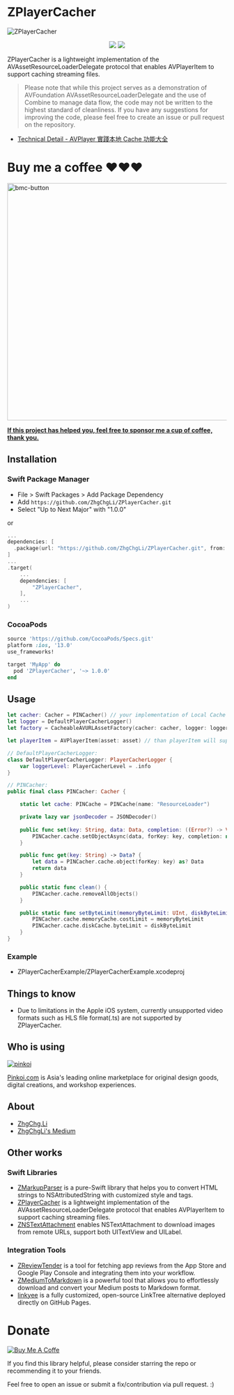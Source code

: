 # ZPlayerCacher

![ZPlayerCacher](https://user-images.githubusercontent.com/33706588/224538295-374df52d-c162-4ad8-9eaa-1df7ebb784bc.jpg)

<p align="center">
  <a href="https://codecov.io/gh/ZhgChgLi/ZPlayerCacher" target="_blank"><img src="https://codecov.io/gh/ZhgChgLi/ZPlayerCacher/branch/main/graph/badge.svg?token=DtFM8tKJye"></a>
  <a href="https://github.com/ZhgChgLi/ZPlayerCacher/actions/workflows/ci.yml" target="_blank"><img src="https://github.com/ZhgChgLi/ZPlayerCacher/actions/workflows/ci.yml/badge.svg?branch=main"></a>
</p>

ZPlayerCacher is a lightweight implementation of the AVAssetResourceLoaderDelegate protocol that enables AVPlayerItem to support caching streaming files.

> Please note that while this project serves as a demonstration of AVFoundation AVAssetResourceLoaderDelegate and the use of Combine to manage data flow, the code may not be written to the highest standard of cleanliness. If you have any suggestions for improving the code, please feel free to create an issue or pull request on the repository.

- [Technical Detail - AVPlayer 實踐本地 Cache 功能大全](https://medium.com/zrealm-ios-dev/avplayer-%E5%AF%A6%E8%B8%90%E6%9C%AC%E5%9C%B0-cache-%E5%8A%9F%E8%83%BD%E5%A4%A7%E5%85%A8-6ce488898003)

# Buy me a coffee ❤️❤️❤️

<a href="https://www.buymeacoffee.com/zhgchgli" target="_blank"><img width="545" alt="bmc-button" src="https://github.com/user-attachments/assets/5983bfc9-27fd-49e0-a7f4-eb07657c6e31"></a>

[**If this project has helped you, feel free to sponsor me a cup of coffee, thank you.**](https://www.buymeacoffee.com/zhgchgli)


## Installation

### Swift Package Manager

- File > Swift Packages > Add Package Dependency
- Add `https://github.com/ZhgChgLi/ZPlayerCacher.git`
- Select "Up to Next Major" with "1.0.0"

or 

```swift
...
dependencies: [
  .package(url: "https://github.com/ZhgChgLi/ZPlayerCacher.git", from: "1.0.0"),
]
...
.target(
    ...
    dependencies: [
        "ZPlayerCacher",
    ],
    ...
)
```

### CocoaPods
```ruby
source 'https://github.com/CocoaPods/Specs.git'
platform :ios, '13.0'
use_frameworks!

target 'MyApp' do
  pod 'ZPlayerCacher', '~> 1.0.0'
end
```

## Usage
```swift
let cacher: Cacher = PINCacher() // your implementation of Local Cache policy (Cacher Protocol), ref: /Sources/ZPlayerCacher/DataFetcherStrategy/Cacher/PINCacher.md
let logger = DefaultPlayerCacherLogger()
let factory = CacheableAVURLAssetFactory(cacher: cacher, logger: logger).makeCacheableAVURLAssetIfSupported(url: url)

let playerItem = AVPlayerItem(asset: asset) // than playerItem will support caching

// DefaultPlayerCacherLogger:
class DefaultPlayerCacherLogger: PlayerCacherLogger {
    var loggerLevel: PlayerCacherLevel = .info
}

// PINCacher:
public final class PINCacher: Cacher {

    static let cache: PINCache = PINCache(name: "ResourceLoader")

    private lazy var jsonDecoder = JSONDecoder()
    
    public func set(key: String, data: Data, completion: ((Error?) -> Void)?) {
        PINCacher.cache.setObjectAsync(data, forKey: key, completion: nil)
    }

    public func get(key: String) -> Data? {
        let data = PINCacher.cache.object(forKey: key) as? Data
        return data
    }

    public static func clean() {
        PINCacher.cache.removeAllObjects()
    }

    public static func setByteLimit(memoryByteLimit: UInt, diskByteLimit: UInt) {
        PINCacher.cache.memoryCache.costLimit = memoryByteLimit
        PINCacher.cache.diskCache.byteLimit = diskByteLimit
    }
}

```

### Example
- ZPlayerCacherExample/ZPlayerCacherExample.xcodeproj

## Things to know
- Due to limitations in the Apple iOS system, currently unsupported video formats such as HLS file format(.ts) are not supported by ZPlayerCacher.

## Who is using
[![pinkoi](https://user-images.githubusercontent.com/33706588/221343295-3e3831e6-f76d-430a-87e3-4daf9815297d.jpg)](https://en.pinkoi.com)

[Pinkoi.com](https://en.pinkoi.com) is Asia's leading online marketplace for original design goods, digital creations, and workshop experiences.

## About
- [ZhgChg.Li](https://zhgchg.li/)
- [ZhgChgLi's Medium](https://blog.zhgchg.li/)

## Other works
### Swift Libraries
- [ZMarkupParser](https://github.com/ZhgChgLi/ZMarkupParser) is a pure-Swift library that helps you to convert HTML strings to NSAttributedString with customized style and tags.
- [ZPlayerCacher](https://github.com/ZhgChgLi/ZPlayerCacher) is a lightweight implementation of the AVAssetResourceLoaderDelegate protocol that enables AVPlayerItem to support caching streaming files.
- [ZNSTextAttachment](https://github.com/ZhgChgLi/ZNSTextAttachment) enables NSTextAttachment to download images from remote URLs, support both UITextView and UILabel.

### Integration Tools
- [ZReviewTender](https://github.com/ZhgChgLi/ZReviewTender) is a tool for fetching app reviews from the App Store and Google Play Console and integrating them into your workflow.
- [ZMediumToMarkdown](https://github.com/ZhgChgLi/ZMediumToMarkdown) is a powerful tool that allows you to effortlessly download and convert your Medium posts to Markdown format.
- [linkyee](https://github.com/ZhgChgLi/linkyee) is a fully customized, open-source LinkTree alternative deployed directly on GitHub Pages.

# Donate

[![Buy Me A Coffe](https://img.buymeacoffee.com/button-api/?text=Buy%20me%20a%20beer!&emoji=%F0%9F%8D%BA&slug=zhgchgli&button_colour=FFDD00&font_colour=000000&font_family=Bree&outline_colour=000000&coffee_colour=ffffff)](https://www.buymeacoffee.com/zhgchgli)

If you find this library helpful, please consider starring the repo or recommending it to your friends.

Feel free to open an issue or submit a fix/contribution via pull request. :)


